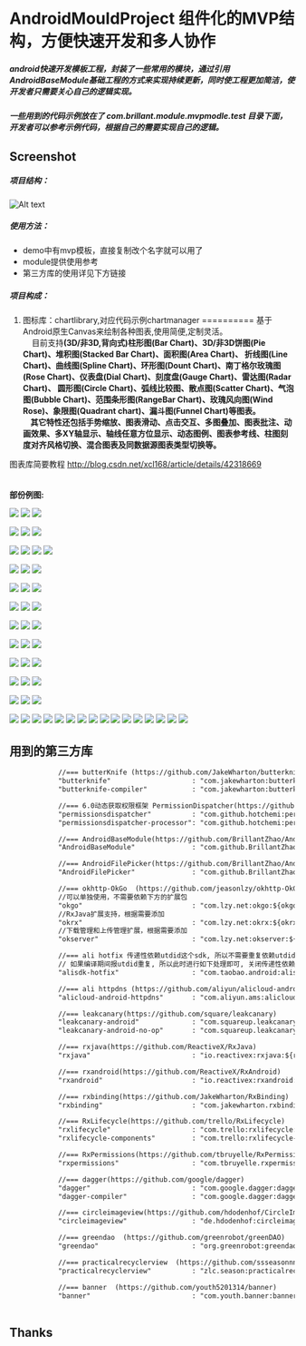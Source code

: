 # AndroidMouldProject 组件化的MVP结构，方便快速开发和多人协作

##### android快速开发模板工程，封装了一些常用的模块，通过引用AndroidBaseModule基础工程的方式来实现持续更新，同时使工程更加简洁，使开发者只需要关心自己的逻辑实现。
##### 一些用到的代码示例放在了 com.brillant.module.mvpmodle.test 目录下面，开发者可以参考示例代码，根据自己的需要实现自己的逻辑。

## Screenshot

##### 项目结构：
![Alt text](https://github.com/BrillantZhao/AndroidMouldProject2/tree/master/images/appstruct.png)

##### 使用方法：
- demo中有mvp模板，直接复制改个名字就可以用了
- module提供使用参考
- 第三方库的使用详见下方链接

##### 项目构成：
1. 图标库：chartlibrary,对应代码示例chartmanager
==========
 基于Android原生Canvas来绘制各种图表,使用简便,定制灵活。<br/>
 &nbsp;&nbsp;&nbsp;&nbsp;目前支持<b>(3D/非3D,背向式)柱形图(Bar Chart)、3D/非3D饼图(Pie Chart)、堆积图(Stacked Bar Chart)、面积图(Area Chart)、
 折线图(Line Chart)、曲线图(Spline Chart)、环形图(Dount Chart)、南丁格尔玫瑰图(Rose Chart)、仪表盘(Dial Chart)、刻度盘(Gauge Chart)、雷达图(Radar Chart)、
 圆形图(Circle Chart)、弧线比较图、散点图(Scatter Chart)、气泡图(Bubble Chart)、范围条形图(RangeBar Chart)、玫瑰风向图(Wind Rose)、象限图(Quadrant chart)、漏斗图(Funnel Chart)等图表。<br/>
 &nbsp;&nbsp;&nbsp;&nbsp;其它特性还包括手势缩放、图表滑动、点击交互、多图叠加、图表批注、动画效果、多XY轴显示、轴线任意方位显示、动态图例、图表参考线、柱图刻度对齐风格切换、混合图表及同数据源图表类型切换等。</b><br/> 
 
图表库简要教程
http://blog.csdn.net/xcl168/article/details/42318669 <br/>	
<br/>
 <b>部份例图:</b><br/> 
 
![](https://github.com/BrillantZhao/AndroidMouldProject2/tree/master/chartmanager/screens/barpiechart.png)
![](https://github.com/BrillantZhao/AndroidMouldProject2/tree/master/chartmanager/screens/area_ln_pie_chart.png)
![](https://github.com/BrillantZhao/AndroidMouldProject2/tree/master/chartmanager/screens/spinnerBarChart2.png)

![](https://github.com/BrillantZhao/AndroidMouldProject2/tree/master/chartmanager/screens/barchart_m.png)
![](https://github.com/BrillantZhao/AndroidMouldProject2/tree/master/chartmanager/screens/stackedchart.png)
![](https://github.com/BrillantZhao/AndroidMouldProject2/tree/master/chartmanager/screens/barchart2.png)

![](https://github.com/BrillantZhao/AndroidMouldProject2/tree/master/chartmanager/screens/dydialchart1.gif)
![](https://github.com/BrillantZhao/AndroidMouldProject2/tree/master/chartmanager/screens/dydialchart2.gif)
![](https://github.com/BrillantZhao/AndroidMouldProject2/tree/master/chartmanager/screens/dydialchart3.gif)
![](https://github.com/BrillantZhao/AndroidMouldProject2/tree/master/chartmanager/screens/dydialchart4.gif)

![](https://github.com/BrillantZhao/AndroidMouldProject2/tree/master/chartmanager/screens/bar3dchart.png)
![](https://github.com/BrillantZhao/AndroidMouldProject2/tree/master/chartmanager/screens/linechart.png)
![](https://github.com/BrillantZhao/AndroidMouldProject2/tree/master/chartmanager/screens/splinechart.png)

![](https://github.com/BrillantZhao/AndroidMouldProject2/tree/master/chartmanager/screens/pie3dchart.png)
![](https://github.com/BrillantZhao/AndroidMouldProject2/tree/master/chartmanager/screens/radarchart_circle.png)
![](https://github.com/BrillantZhao/AndroidMouldProject2/tree/master/chartmanager/screens/WindRoseChart.png)


![](https://github.com/BrillantZhao/AndroidMouldProject2/tree/master/chartmanager/screens/rosechart.png)
![](https://github.com/BrillantZhao/AndroidMouldProject2/tree/master/chartmanager/screens/circlechart.png)
![](https://github.com/BrillantZhao/AndroidMouldProject2/tree/master/chartmanager/screens/spinnerBarChart.png)

![](https://github.com/BrillantZhao/AndroidMouldProject2/tree/master/chartmanager/screens/gaugechart.png)
![](https://github.com/BrillantZhao/AndroidMouldProject2/tree/master/chartmanager/screens/piechart2.png)
![](https://github.com/BrillantZhao/AndroidMouldProject2/tree/master/chartmanager/screens/arclinechart.png)


![](https://github.com/BrillantZhao/AndroidMouldProject2/tree/master/chartmanager/screens/dountchart.png)
![](https://github.com/BrillantZhao/AndroidMouldProject2/tree/master/chartmanager/screens/bubblechart.png)
![](https://github.com/BrillantZhao/AndroidMouldProject2/tree/master/chartmanager/screens/scatterchart.png)

![](https://github.com/BrillantZhao/AndroidMouldProject2/tree/master/chartmanager/screens/radarchart_a.png)
![](https://github.com/BrillantZhao/AndroidMouldProject2/tree/master/chartmanager/screens/areachart2.png)
![](https://github.com/BrillantZhao/AndroidMouldProject2/tree/master/chartmanager/screens/rangebarchart.png)

![](https://github.com/BrillantZhao/AndroidMouldProject2/tree/master/chartmanager/screens/mulaxischart1.png)
![](https://github.com/BrillantZhao/AndroidMouldProject2/tree/master/chartmanager/screens/mulaxischart2.png)
![](https://github.com/BrillantZhao/AndroidMouldProject2/tree/master/chartmanager/screens/mulbarchart.png)

![](https://github.com/BrillantZhao/AndroidMouldProject2/tree/master/chartmanager/screens/QuadrantChart.png)
![](https://github.com/BrillantZhao/AndroidMouldProject2/tree/master/chartmanager/screens/lines.png)
![](https://github.com/BrillantZhao/AndroidMouldProject2/tree/master/chartmanager/screens/spinnerPieChart.png)

![](https://github.com/BrillantZhao/AndroidMouldProject2/tree/master/chartmanager/screens/barchart8.png)
![](https://github.com/BrillantZhao/AndroidMouldProject2/tree/master/chartmanager/screens/barchart9.png)
![](https://github.com/BrillantZhao/AndroidMouldProject2/tree/master/chartmanager/screens/FunnelChart_desc.png)
![](https://github.com/BrillantZhao/AndroidMouldProject2/tree/master/chartmanager/screens/FunnelChart_asc.png)
![](https://github.com/BrillantZhao/AndroidMouldProject2/tree/master/chartmanager/screens/splinechart05.png)
![](https://github.com/BrillantZhao/AndroidMouldProject2/tree/master/chartmanager/screens/splinechart6.png)
![](https://github.com/BrillantZhao/AndroidMouldProject2/tree/master/chartmanager/screens/linechart6.png)
![](https://github.com/BrillantZhao/AndroidMouldProject2/tree/master/chartmanager/screens/barchart6.png)
![](https://github.com/BrillantZhao/AndroidMouldProject2/tree/master/chartmanager/screens/barchartcloud.png)
![](https://github.com/BrillantZhao/AndroidMouldProject2/tree/master/chartmanager/screens/circlechart2.png)
![](https://github.com/BrillantZhao/AndroidMouldProject2/tree/master/chartmanager/screens/roundbarchart.png)
![](https://github.com/BrillantZhao/AndroidMouldProject2/tree/master/chartmanager/screens/roundbarchart2.png)
![](https://github.com/BrillantZhao/AndroidMouldProject2/tree/master/chartmanager/screens/areachart3.png)
![](https://github.com/BrillantZhao/AndroidMouldProject2/tree/master/chartmanager/screens/funnelchart2.png)
![](https://github.com/BrillantZhao/AndroidMouldProject2/tree/master/chartmanager/screens/barchart_hh.png)
![](https://github.com/BrillantZhao/AndroidMouldProject2/tree/master/chartmanager/screens/barchart_hhh.png)

## 用到的第三方库

```xml
            //=== butterKnife (https://github.com/JakeWharton/butterknife)
            "butterknife"                    : "com.jakewharton:butterknife:${butterKnifeVersion}",
            "butterknife-compiler"           : "com.jakewharton:butterknife-compiler:${butterKnifeVersion}",

            //=== 6.0动态获取权限框架 PermissionDispatcher(https://github.com/hotchemi/PermissionsDispatcher)
            "permissionsdispatcher"          : "com.github.hotchemi:permissionsdispatcher:${permissionsdispatcherVersion}",
            "permissionsdispatcher-processor": "com.github.hotchemi:permissionsdispatcher-processor:${permissionsdispatcherVersion}",

            //=== AndroidBaseModule(https://github.com/BrillantZhao/AndroidBaseModule)
            "AndroidBaseModule"              : "com.github.BrillantZhao:AndroidBaseModule:${AndroidBaseModuleVersion}",

            //=== AndroidFilePicker(https://github.com/BrillantZhao/AndroidFilePicker)
            "AndroidFilePicker"              : "com.github.BrillantZhao:AndroidFilePicker:${AndroidFilePickerVersion}",

            //=== okhttp-OkGo  (https://github.com/jeasonlzy/okhttp-OkGo)
            //可以单独使用，不需要依赖下方的扩展包
            "okgo"                           : "com.lzy.net:okgo:${okgoVersion}",
            //RxJava扩展支持，根据需要添加
            "okrx"                           : "com.lzy.net:okrx:${okrxVersion}",
            //下载管理和上传管理扩展，根据需要添加
            "okserver"                       : "com.lzy.net:okserver:${okserverVersion}",

            //=== ali hotfix 传递性依赖utdid这个sdk, 所以不需要重复依赖utdid.但是另一方面其它阿里系SDK也可能依赖了utdid这个SDK,
            // 如果编译期间报utdid重复, 所以此时进行如下处理即可, 关闭传递性依赖
            "alisdk-hotfix"                  : "com.taobao.android:alisdk-hotfix:${alisdkHotfixVersion}",

            //=== ali httpdns (https://github.com/aliyun/alicloud-android-demo)
            "alicloud-android-httpdns"       : "com.aliyun.ams:alicloud-android-httpdns:${alicloudAndroidHttpdnsVersion}",

            //=== leakcanary(https://github.com/square/leakcanary)
            "leakcanary-android"             : "com.squareup.leakcanary:leakcanary-android:${leakcanaryVersion}",
            "leakcanary-android-no-op"       : "com.squareup.leakcanary:leakcanary-android-no-op:${leakcanaryVersion}",

            //=== rxjava(https://github.com/ReactiveX/RxJava)
            "rxjava"                         : "io.reactivex:rxjava:${rxjavaVersion}",

            //=== rxandroid(https://github.com/ReactiveX/RxAndroid)
            "rxandroid"                      : "io.reactivex:rxandroid:${rxandroidVersion}",

            //=== rxbinding(https://github.com/JakeWharton/RxBinding)
            "rxbinding"                      : "com.jakewharton.rxbinding:rxbinding:${rxbindingVersion}",

            //=== RxLifecycle(https://github.com/trello/RxLifecycle)
            "rxlifecycle"                    : "com.trello:rxlifecycle:${rxlifecycleVersion}",
            "rxlifecycle-components"         : "com.trello:rxlifecycle-components:${rxlifecycleComponentsVersion}",

            //=== RxPermissions(https://github.com/tbruyelle/RxPermissions)
            "rxpermissions"                  : "com.tbruyelle.rxpermissions:rxpermissions:${rxpermissionsVersion}",

            //=== dagger(https://github.com/google/dagger)
            "dagger"                         : "com.google.dagger:dagger:${daggerVersion}",
            "dagger-compiler"                : "com.google.dagger:dagger-compiler:${daggerVersion}",

            //=== circleimageview(https://github.com/hdodenhof/CircleImageView)
            "circleimageview"                : "de.hdodenhof:circleimageview:${circleimageviewVersion}",

            //=== greendao  (https://github.com/greenrobot/greenDAO)
            "greendao"                       : "org.greenrobot:greendao:${greendaoVersion}",

            //=== practicalrecyclerview  (https://github.com/ssseasonnn/PracticalRecyclerView)
            "practicalrecyclerview"          : "zlc.season:practicalrecyclerview:${practicalrecyclerviewVersion}",

            //=== banner  (https://github.com/youth5201314/banner)
            "banner"                         : "com.youth.banner:banner:${bannerVersion}"
	
```

Thanks
---


